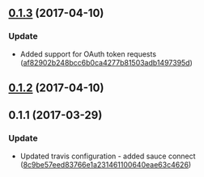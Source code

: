 <a name="0.1.3"></a>
## [0.1.3](https://github.com/advanced-rest-client/api-console-ext-comm/compare/0.1.1...v0.1.3) (2017-04-10)


### Update

* Added support for OAuth token requests ([af82902b248bcc6b0ca4277b81503adb1497395d](https://github.com/advanced-rest-client/api-console-ext-comm/commit/af82902b248bcc6b0ca4277b81503adb1497395d))



<a name="0.1.2"></a>
## [0.1.2](https://github.com/advanced-rest-client/api-console-ext-comm/compare/0.1.1...v0.1.2) (2017-04-10)




<a name="0.1.1"></a>
## 0.1.1 (2017-03-29)


### Update

* Updated travis configuration - added sauce connect ([8c9be57eed83766e1a231461100640eae63c4626](https://github.com/advanced-rest-client/api-console-ext-comm/commit/8c9be57eed83766e1a231461100640eae63c4626))



